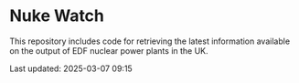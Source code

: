 # Nuke Watch

This repository includes code for retrieving the latest information available on the output of EDF nuclear power plants in the UK.

Last updated: 2025-03-07 09:15